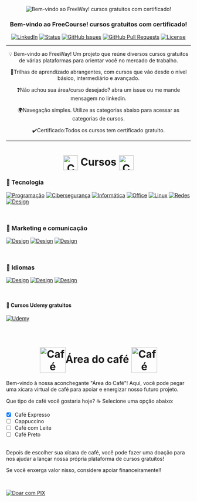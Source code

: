 <p align="center">
 <img src="" alt="Bem-vindo ao FreeWay! cursos gratuitos com certificado!"></a>
</p>

<h3 align="center">Bem-vindo ao FreeCourse! cursos gratuitos com certificado!</h3>

<div align="center">

  [![LinkedIn](https://img.shields.io/badge/LinkedIn-Connect-blue.svg?style=social&logo=linkedin)](https://www.linkedin.com/in/marcus-erick-874bba268/)
  [![Status](https://img.shields.io/badge/status-ativo-success.svg)]()
  [![GitHub Issues](https://img.shields.io/github/issues/marcustechs/free-way.svg)](https://github.com/MarcusTechs/Free-way)
  [![GitHub Pull Requests](https://img.shields.io/github/issues-pr/marcustechs/free-way.svg)](https://github.com/MarcusTechs/Free-way)
  [![License](https://img.shields.io/badge/licença-MIT-blue.svg)](http://creativecommons.org/publicdomain/zero/1.0/)

<!--   <a href="https://www.producthunt.com/posts/the-documentation-compendium?utm_source=badge-top-post-badge&utm_medium=badge&utm_souce=badge-the-documentation-compendium" target="_blank"><img src="https://api.producthunt.com/widgets/embed-image/v1/top-post-badge.svg?post_id=157965&theme=dark&period=daily" alt="The Documentation Compendium - Beautiful README templates that people want to read. | Product Hunt Embed" style="width: 250px; height: 54px;" width="250px" height="54px" /></a> -->

</div>

---

<p align = "center">💡 Bem-vindo ao FreeWay! Um projeto que reúne diversos cursos gratuitos de várias plataformas para orientar você no mercado de trabalho.</p>
<p align = "center">💼Trilhas de aprendizado abrangentes, com cursos que vão desde o nível básico, intermediário e avançado.</p>
<p align = "center">❓Não achou sua área/curso desejado? abra um issue ou me mande mensagem no linkedin.</p>
<p align = "center">🌍Navegação simples. Utilize as categorias abaixo para acessar as categorias de cursos.</p>
<p align = "center">✔️Certificado:Todos os cursos tem certificado gratuito.</p>

---

<h1 align="center">
  <img src="https://github.com/MarcusTechs/Free-way/assets/138902771/c8286843-644d-4da5-b939-a9102e187bb4" alt="Café" width="40px" style="vertical-align: middle;"> Cursos
  <img src="https://github.com/MarcusTechs/Free-way/assets/138902771/c8286843-644d-4da5-b939-a9102e187bb4" alt="Café" width="40px" style="vertical-align: middle;">
</h1>


### 🔹 Tecnologia

[![Programação](https://img.shields.io/badge/Programa%C3%A7%C3%A3o-black?style=for-the-badge&logo=scala)](https://github.com/MarcusTechs/Free-way/blob/main/Programa%C3%A7%C3%A3o.md)
[![Cibersegurança](https://img.shields.io/badge/Ciberseguran%C3%A7a-black?style=for-the-badge&logo=Kalilinux)](https://github.com/MarcusTechs/Free-way/blob/main/Cibersegurança.md)
[![Informática](https://img.shields.io/badge/informatica-black?style=for-the-badge&logo=windows)](https://github.com/MarcusTechs/Free-way/blob/main/Informatica.md)
[![Office](https://img.shields.io/badge/Office-black?style=for-the-badge&logo=microsoftoffice)](https://github.com/MarcusTechs/Free-way/blob/main/Office.md)
[![Linux](https://img.shields.io/badge/Linux%20(Em%20Breve)-black?style=for-the-badge&logo=Linux)](https://github.com/MarcusTechs/Free-way/blob/main/Linux.md)
[![Redes](https://img.shields.io/badge/Redes-black?style=for-the-badge&logo=Cloudflare)](https://github.com/MarcusTechs/Free-way/blob/main/Redes.md)
[![Design](https://img.shields.io/badge/Design-black?style=for-the-badge&logo=adobePhotoshop)](https://github.com/MarcusTechs/Free-way/blob/main/Design.md)

<br>

### 🔸 Marketing e comunicação

[![Design](https://img.shields.io/badge/Marketing%20Digital-darkblue?style=for-the-badge&logo=blogger)](https://github.com/MarcusTechs/Free-way/blob/main/Marketing.md)
[![Design](https://img.shields.io/badge/Orat%C3%B3ria-darkblue?style=for-the-badge&logo=wechat)](https://github.com/MarcusTechs/Free-way/blob/main/Oratoria.md)
[![Design](https://img.shields.io/badge/Midias%20Sociais%20(Em%20Breve)-darkblue?style=for-the-badge&logo=instagram)](https://github.com/MarcusTechs/Free-way/blob/main/MidiasSociais.md)

<br>

### 🔹 Idiomas

[![Design](https://img.shields.io/badge/Ingl%C3%AAs-610B5E?style=for-the-badge&logo=ghost)](https://github.com/MarcusTechs/Free-way/blob/main/Ingles.md)
[![Design](https://img.shields.io/badge/Italiano%20(Em%20Breve)-610B5E?style=for-the-badge&logo=ghost&logoColor=red)](https://github.com/MarcusTechs/Free-way/blob/main/Italiano.md)
[![Design](https://img.shields.io/badge/Espanhol%20(Em%20Breve)-610B5E?style=for-the-badge&logo=ghost&logoColor=yellow)](https://github.com/MarcusTechs/Free-way/blob/main/Espanhol.md)

<br>

#### 🔸 Cursos Udemy gratuitos

[![Udemy](https://img.shields.io/badge/Udemy-black?style=for-the-badge&logo=udemy&logoColor=white&color=purple)](https://github.com/MarcusTechs/Free-way/blob/main/Udemy.md)


<br>

<h1 align="center">
  <img src="https://github.com/MarcusTechs/Free-way/assets/138902771/58d597a0-e1a0-4028-a501-a63648b9152e" alt="Café" width="70px" style="vertical-align: middle;">Área do café
  <img src="https://github.com/MarcusTechs/Free-way/assets/138902771/58d597a0-e1a0-4028-a501-a63648b9152e" alt="Café" width="70px" style="vertical-align: middle;">
</h1>


Bem-vindo à nossa aconchegante "Área do Café"! Aqui, você pode pegar uma xícara virtual de café para apoiar e energizar nosso futuro projeto.

Que tipo de café você gostaria hoje? ☕ Selecione uma opção abaixo:

- [X] Café Expresso
- [ ] Cappuccino
- [ ] Café com Leite
- [ ] Café Preto
<br>
Depois de escolher sua xícara de café, você pode fazer uma doação para nos ajudar a lançar nossa própria plataforma de cursos gratuitos!

Se você enxerga valor nisso, considere apoiar financeiramente!!

<br>

[![Doar com PIX](https://img.shields.io/badge/Doar%20com-PIX-purple.svg?style=for-the-badge)](https://nubank.com.br/pagar/ps11e/TtQvCJcSXP)

